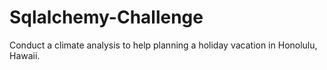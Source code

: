 # Sqlalchemy-Challenge
Conduct a  climate analysis to help planning a holiday vacation in Honolulu, Hawaii.
